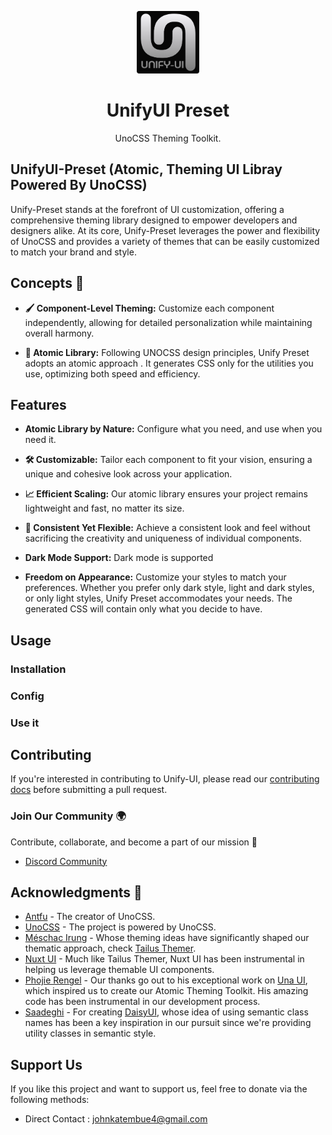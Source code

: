 <p align="center">
  <img src="./favicon-dark.png" style="width:100px;" />
  <h1 align="center">UnifyUI Preset</h1>
  <p align="center">UnoCSS Theming Toolkit.</p>
</p>


## UnifyUI-Preset (Atomic, Theming UI Libray Powered By UnoCSS)

Unify-Preset stands at the forefront of UI customization, offering a comprehensive theming library designed to empower developers and designers alike. At its core, Unify-Preset leverages the power and flexibility of UnoCSS and provides a variety of themes that can be easily customized to match your brand and style.

## Concepts 🧠

- **🖌️ Component-Level Theming:**  Customize each component independently, allowing for detailed personalization while maintaining overall harmony.

- **🎯 Atomic Library:** Following UNOCSS design principles, Unify Preset adopts an atomic approach . It generates CSS only for the utilities you use, optimizing both speed and efficiency.


## Features

- **Atomic Library by Nature:** Configure what you need, and use when you need it.
  
- **🛠️ Customizable:** Tailor each component to fit your vision, ensuring a unique and cohesive look across your application.
  
- **📈 Efficient Scaling:** Our atomic library ensures your project remains lightweight and fast, no matter its size.
  
- **🎨 Consistent Yet Flexible:** Achieve a consistent look and feel without sacrificing the creativity and uniqueness of individual components.
  
- **Dark Mode Support:** Dark mode is supported
  
- **Freedom on Appearance:** Customize your styles to match your preferences. Whether you prefer only dark style, light and dark styles, or only light styles, Unify Preset accommodates your needs. The generated CSS will contain only what you decide to have.


## Usage

### Installation 

### Config


### Use it


## Contributing

If you're interested in contributing to Unify-UI, please read our [contributing docs](CONTRIBUTING.MD) before submitting a pull request.

### Join Our Community 🌍

Contribute, collaborate, and become a part of our mission 🚀
- [Discord Community](https://discord.gg/6VN6zTPZAy)


## Acknowledgments 🌟

- [Antfu](https://github.com/antfu) - The creator of UnoCSS.
- [UnoCSS](https://github.com/unocss/unocss) - The project is powered by UnoCSS.
- [Méschac Irung](https://github.com/Meschacirung) - Whose theming ideas have significantly shaped our thematic approach, check [Tailus Themer](https://github.com/Tailus-UI/themer).
- [Nuxt UI](https://github.com/nuxt/ui) - Much like Tailus Themer,  Nuxt UI has been instrumental in helping us leverage themable UI components.
- [Phojie Rengel](https://github.com/phojie) - Our thanks go out to his exceptional work on [Una UI](https://github.com/una-ui/una-ui), which inspired us to create our Atomic Theming Toolkit. His amazing code has been instrumental in our development process.
- [Saadeghi](https://github.com/saadeghi) - For creating [DaisyUI](https://github.com/saadeghi/daisyui), whose idea of using semantic class names has been a key inspiration in our pursuit since we're providing utility classes in semantic style.


## Support Us

If you like this project and want to support us, feel free to donate via the following methods: 

- Direct Contact : [johnkatembue4@gmail.com](mailto:johnkatembue4@gmail.com)



